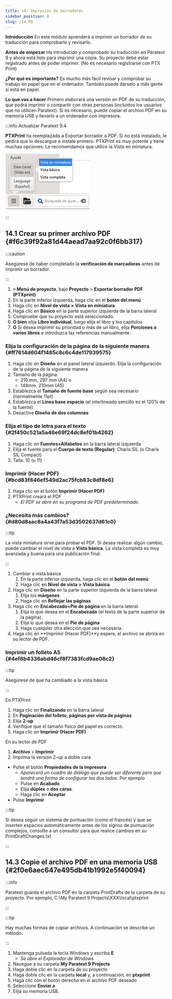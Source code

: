 ```yaml
---
title: 14. Impresión de borradores
sidebar_position: 8
slug: /14.PD
---
```




**Introducción** En este módulo aprenderá a imprimir un borrador de su traducción para comprobarlo y revisarlo.


**Antes de empezar** Ha introducido y comprobado su traducción en Paratext 9 y ahora está listo para imprimir una copia. Su proyecto debe estar registrado antes de poder imprimir. (No es necesario registrarse con PTX Print)


**¿Por qué es importante?** Es mucho más fácil revisar y comprobar su trabajo en papel que en el ordenador. También puede dárselo a más gente si está en papel.


**Lo que vas a hacer** Primero elaborará una versión en PDF de su traducción, que podrá imprimir o compartir con otras personas (incluidos los usuarios que no utilicen Paratext). Si es necesario, puede copiar el archivo PDF en su memoria USB y llevarlo a un ordenador con impresora.


:::info Actualizar Paratext 9.4


<div class='notion-row'>
<div class='notion-column' style={{width: 'calc((100% - (min(32px, 4vw) * 1)) * 0.5)'}}>


**PTXPrint** ha reemplazado a Exportar borrador a PDF. Si no está instalado, le pedirá que lo descargue e instale primero. PTXPrint es muy potente y tiene muchas opciones. Le recomendamos que utilice la Vista en miniatura. 


</div><div className='notion-spacer'></div>

<div class='notion-column' style={{width: 'calc((100% - (min(32px, 4vw) * 1)) * 0.5)'}}>


![](./1156349448.png)


</div><div className='notion-spacer'></div>
</div>

:::


## 14.1 Crear su primer archivo PDF {#f6c39f92a81d44aead7aa92c0f6bb317}


:::caution

Asegúrese de haber completado la **verificación de marcadoras** antes de imprimir un borrador.

:::



1. **≡ Menú de proyecto**, bajo **Proyecto** &gt; **Exportar borrador PDF** **(PTXprint)**
2. En la parte inferior izquierda, haga clic en el **botón del menú**
3. Haga clic en **Nivel de vista &gt;**  **Vista en miniatura**
4. Haga clic en **Básico** en la parte superior izquierda de la barra lateral
5. Compruebe que su proyecto está seleccionado.
6. **O bien** elija **Libro individual**, luego elija el libro y los capítulos
7. **O** Si desea imprimir su prioridad o más de un libro, elija **Porciones o varios libros** e introduzca las referencias manualmente.

### Elija la configuración de la página de la siguiente manera {#ff7614d604f1485c8c6c4de117939575}

1. Haga clic en **Diseño** en el panel lateral izquierdo. Elija la configuración de la página de la siguiente manera
2. Tamaño de la página:
    - 210 mm, 297 mm (A4) o
    - 148mm, 210mm (A5)
3. Establezca el **Tamaño de fuente base** según sea necesario (normalmente 11pt)
4. Establezca el **Línea base espacio** (el interlineado sencillo es el 120% de la fuente)
5. Desactive **Diseño de dos columnas**

### Elija el tipo de letra para el texto {#2f450c521a5a46e69f24dc8ef01b4262}

1. Haga clic en **Fuentes+Alfabetos** en la barra lateral izquierda
2. Elija el fuente para el **Cuerpo de texto (Regular)**: Charis SIL (o Charis SIL Compact)
3. Talla: 10 (u 11)

### Imprimir (Hacer PDF) {#bcd83f846ef549d2ac75fcb83c8df8e6}

1. Haga clic en el botón **Imprimir (Hacer PDF)**
2. PTXPrint creará el PDF
    - _El PDF se abre en su programa de PDF predeterminado._

### ¿Necesita más cambios? {#d80d8aac8a4a43f7a53d3502637d61c0}


:::tip

La vista miniatura sirve para probar el PDF. Si desea realizar algún cambio, puede cambiar el nivel de vista a **Vista básica**. La vista completa es muy avanzada y buena para una publicación final.

:::



1. Cambiar a vista básica
    1. En la parte inferior izquierda, haga clic en el **botón del menú**
    2. Haga clic en **Nivel de vista >**  **Vista básica**
2. Haga clic en **Diseño** en la parte superior izquierda de la barra lateral
    1. Elija los **márgenes**
    2. Haga clic en **Reflejar las páginas**
3. Haga clic en **Encabezado+Pie de página** en la barra lateral.
    1. Elija lo que desea en el **Encabezado** (el texto de la parte superior de la página).
    2. Elija lo que desea en el **Pie de página**
    3. Haga cualquier otra elección que sea necesaria.
4. Haga clic en **Imprimir (Hacer PDF)**y espere, el archivo se abrirá en su lector de PDF.

### Imprimir un folleto A5 {#4ef8b4336abd46cf8f7383fcd9ae08c2}


:::tip

Asegúrese de que ha cambiado a la vista básica

:::




En PTXPrint

1. Haga clic en **Finalizando** en la barra lateral
2. En **Paginación del folleto, páginas por vista de páginas**
3. Elija **2-up**
4. Verifique que el tamaño físico del papel es correcto.
5. Haga clic en **Imprimir (Hacer PDF)**

En su lector de PDF

1. **Archivo** &gt; **Imprimir**
2. Imprima la versión 2-up a doble cara
- Pulse el botón **Propiedades de la impresora**
    - _Aparecerá un cuadro de diálogo que puede ser diferente pero que tendrá una forma de configurar las dos lados._ Por ejemplo
    - Pulse en **Acabado**
    - Elija **dúplex** o **dos caras**.
    - Haga clic en **Aceptar**
- Pulse **Imprimir**

:::tip

Si desea seguir un sistema de puntuación (como el francés) y que se inserten espacios automáticamente antes de los signos de puntuación complejos, consulte a un consultor para que realice cambios en su PrintDraftChanges.txt

:::




## 14.3 Copie el archivo PDF en una memoria USB {#2f0e6aec647e495db41b1992e5f40094}


:::info

Paratext guarda el archivo PDF en la carpeta PrintDrafts de la carpeta de su proyecto. Por ejemplo, C:\My Paratext 9 Projects\XXX\local\ptxprint

:::




:::tip

Hay muchas formas de copiar archivos. A continuación se describe un método.

:::



1. Mantenga pulsada la tecla Windows y escriba **E**
    - _Se abre el Explorador de Windows_
2. Navegue a su carpeta **My Paratext 9 Projects**
3. Haga doble clic en la carpeta de su proyecto
4. Haga doble clic en la carpeta **local** y, a continuación, en **ptxprint**
5. Haga clic con el botón derecho en el archivo PDF deseado
6. Seleccione **Enviar a**
7. Elija su memoria USB.
